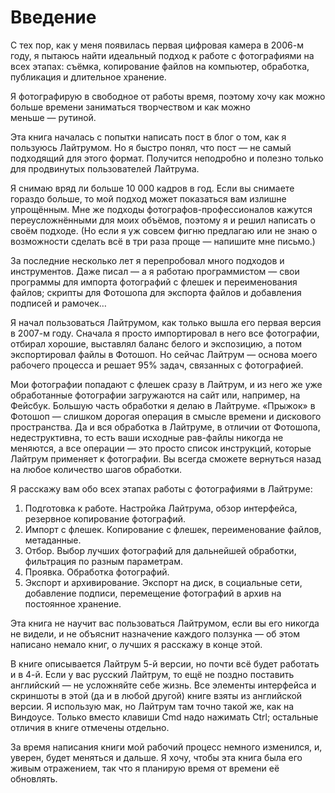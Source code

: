 # Введение

С тех пор, как у меня появилась первая цифровая камера в 2006-м году, я пытаюсь найти идеальный подход к работе с фотографиями на всех этапах: съёмка, копирование файлов на компьютер, обработка, публикация и длительное хранение.

Я фотографирую в свободное от работы время, поэтому хочу как можно больше времени заниматься творчеством и как можно меньше — рутиной.

Эта книга началась с попытки написать пост в блог о том, как я пользуюсь Лайтрумом. Но я быстро понял, что пост — не самый подходящий для этого формат. Получится неподробно и полезно только для продвинутых пользователей Лайтрума.

Я снимаю вряд ли больше 10 000 кадров в год. Если вы снимаете гораздо больше, то мой подход может показаться вам излишне упрощённым. Мне же подходы фотографов-профессионалов кажутся переусложнёнными для моих объёмов, поэтому я и решил написать о своём подходе. (Но если я уж совсем фигню предлагаю или не знаю о возможности сделать всё в три раза проще — напишите мне письмо.)

За последние несколько лет я перепробовал много подходов и инструментов. Даже писал — а я работаю программистом — свои программы для импорта фотографий с флешек и переименования файлов; скрипты для Фотошопа для экспорта файлов и добавления подписей и рамочек…

Я начал пользоваться Лайтрумом, как только вышла его первая версия в 2007-м году. Сначала я просто импортировал в него все фотографии, отбирал хорошие, выставлял баланс белого и экспозицию, а потом экспортировал файлы в Фотошоп. Но сейчас Лайтрум — основа моего рабочего процесса и решает 95% задач, связанных с фотографией.

Мои фотографии попадают с флешек сразу в Лайтрум, и из него же 
уже обработанные фотографии загружаются на сайт или, например, на Фейсбук. Большую часть обработки я делаю в Лайтруме. «Прыжок» в Фотошоп — слишком дорогая операция в смысле времени и дискового пространства. Да и вся обработка в Лайтруме, в отличии от Фотошопа, недеструктивна, то есть ваши исходные рав-файлы никогда не меняются, а все операции — это просто список инструкций, которые Лайтрум применяет к фотографии. Вы всегда сможете вернуться назад на любое количество шагов обработки.

Я расскажу вам обо всех этапах работы с фотографиями в Лайтруме:

1. Подготовка к работе.
Настройка Лайтрума, обзор интерфейса, резервное копирование фотографий.
2. Импорт с флешек.
Копирование с флешек, переименование файлов, метаданные.
3. Отбор.
Выбор лучших фотографий для дальнейшей обработки, фильтрация по разным параметрам.
4. Проявка.
Обработка фотографий.
5. Экспорт и архивирование.
Экспорт на диск, в социальные сети, добавление подписи, перемещение фотографий в архив на постоянное хранение.

Эта книга не научит вас пользоваться Лайтрумом, если вы его никогда не видели, и не объяснит назначение каждого ползунка — об этом написано немало книг, о лучших я расскажу в конце этой.

В книге описывается Лайтрум 5-й версии, но почти всё будет работать и в 4-й. Если у вас русский Лайтрум, то ещё не поздно поставить английский — не усложняйте себе жизнь. Все элементы интерфейса и скриншоты в этой (да и в любой другой) книге взяты из английской версии. Я использую мак, но Лайтрум там точно такой же, как на Виндоусе. Только вместо клавиши Cmd надо нажимать Ctrl; остальные отличия в книге отмечены отдельно.

За время написания книги мой рабочий процесс немного изменился, и, уверен, будет меняться и дальше. Я хочу, чтобы эта книга была его живым отражением, так что я планирую время от времени её обновлять.